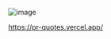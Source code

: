 ![image](https://github.com/user-attachments/assets/f7cafc9e-deda-43a8-bbe4-b47d102a138f)

https://pr-quotes.vercel.app/

